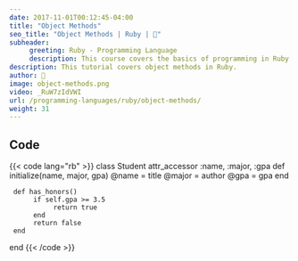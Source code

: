 ```yaml
---
date: 2017-11-01T00:12:45-04:00
title: "Object Methods"
seo_title: "Object Methods | Ruby | 🦒"
subheader:
     greeting: Ruby - Programming Language
     description: This course covers the basics of programming in Ruby. Work your way through the videos/articles and I'll teach you everything you need to know to start your programming journey!
description: This tutorial covers object methods in Ruby.
author: 🦒
image: object-methods.png
video: _RuW7zIdVWI
url: /programming-languages/ruby/object-methods/
weight: 31
---
```


## Code

{{< code lang="rb" >}}
class Student
     attr_accessor :name, :major, :gpa
     def initialize(name, major, gpa)
          @name = title
          @major = author
          @gpa = gpa
     end

     def has_honors()
          if self.gpa >= 3.5
               return true
          end
          return false
     end
end
{{< /code >}}